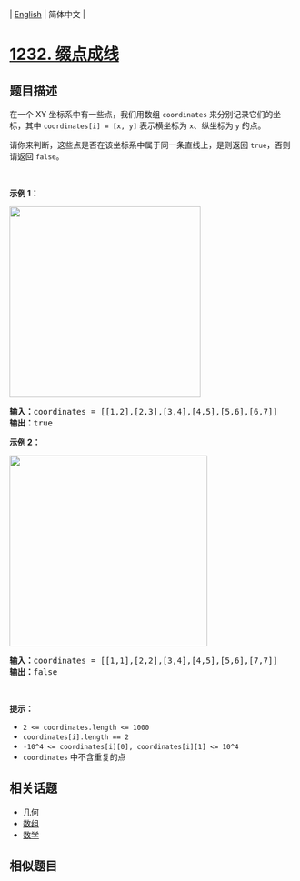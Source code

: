 
| [English](README_EN.md) | 简体中文 |

# [1232. 缀点成线](https://leetcode-cn.com/problems/check-if-it-is-a-straight-line/)

## 题目描述

<p>在一个&nbsp;XY 坐标系中有一些点，我们用数组&nbsp;<code>coordinates</code>&nbsp;来分别记录它们的坐标，其中&nbsp;<code>coordinates[i] = [x, y]</code>&nbsp;表示横坐标为 <code>x</code>、纵坐标为 <code>y</code>&nbsp;的点。</p>

<p>请你来判断，这些点是否在该坐标系中属于同一条直线上，是则返回 <code>true</code>，否则请返回 <code>false</code>。</p>

<p>&nbsp;</p>

<p><strong>示例 1：</strong></p>

<p><img alt="" src="https://assets.leetcode-cn.com/aliyun-lc-upload/uploads/2019/10/19/untitled-diagram-2.jpg" style="height: 336px; width: 336px;"></p>

<pre><strong>输入：</strong>coordinates = [[1,2],[2,3],[3,4],[4,5],[5,6],[6,7]]
<strong>输出：</strong>true
</pre>

<p><strong>示例 2：</strong></p>

<p><strong><img alt="" src="https://assets.leetcode-cn.com/aliyun-lc-upload/uploads/2019/10/19/untitled-diagram-1.jpg" style="height: 336px; width: 348px;"></strong></p>

<pre><strong>输入：</strong>coordinates = [[1,1],[2,2],[3,4],[4,5],[5,6],[7,7]]
<strong>输出：</strong>false
</pre>

<p>&nbsp;</p>

<p><strong>提示：</strong></p>

<ul>
	<li><code>2 &lt;=&nbsp;coordinates.length &lt;= 1000</code></li>
	<li><code>coordinates[i].length == 2</code></li>
	<li><code>-10^4 &lt;=&nbsp;coordinates[i][0],&nbsp;coordinates[i][1] &lt;= 10^4</code></li>
	<li><code>coordinates</code>&nbsp;中不含重复的点</li>
</ul>


## 相关话题

- [几何](https://leetcode-cn.com/tag/geometry)
- [数组](https://leetcode-cn.com/tag/array)
- [数学](https://leetcode-cn.com/tag/math)

## 相似题目


